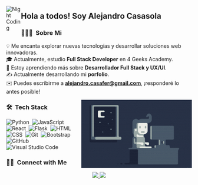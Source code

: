 
<img alt="Night Coding" src="./assets/Hand%20Wave.gif" width='40' align="left"/><h2>Hola a todos! Soy Alejandro Casasola </h2>

<!-- ## 👋 &nbsp;Hola a todos, Soy Alejandro Casasola -->

### 👨🏻‍💻 &nbsp;Sobre Mi

💡 Me encanta explorar nuevas tecnologías y desarrollar soluciones web innovadoras.  
🎓 Actualmente, estudio **Full Stack Developer** en 4 Geeks Academy.  
🌱 Estoy aprendiendo más sobre **Desarrollador Full Stack y UX/UI**.  
✍️ Actualmente desarrollando mi **porfolio**.  
✉️ Puedes escribirme a **alejandro.casafer@gmail.com**, ¡responderé lo antes posible!  


<img alt="Night Coding" src="https://raw.githubusercontent.com/AVS1508/AVS1508/master/assets/Night-Coding.gif" align="right"/>

### 🛠 &nbsp;Tech Stack

![Python](https://img.shields.io/badge/-Python-05122A?style=flat&logo=python)&nbsp;
![JavaScript](https://img.shields.io/badge/-JavaScript-05122A?style=flat&logo=javascript)&nbsp;
![React](https://img.shields.io/badge/-React-05122A?style=flat&logo=react)&nbsp;
![Flask](https://img.shields.io/badge/-Flask-05122A?style=flat&logo=flask)&nbsp;
![HTML](https://img.shields.io/badge/-HTML-05122A?style=flat&logo=HTML5)&nbsp;
![CSS](https://img.shields.io/badge/-CSS-05122A?style=flat&logo=CSS3&logoColor=1572B6)&nbsp;
![Git](https://img.shields.io/badge/-Git-05122A?style=flat&logo=git)&nbsp;
![Bootstrap](https://img.shields.io/badge/-Bootstrap-05122A?style=flat&logo=bootstrap&logoColor=563D7C)\
![GitHub](https://img.shields.io/badge/-GitHub-05122A?style=flat&logo=github)&nbsp;
![Visual Studio Code](https://img.shields.io/badge/-Visual%20Studio%20Code-05122A?style=flat&logo=visual-studio-code&logoColor=007ACC)&nbsp;


### 🤝🏻 &nbsp;Connect with Me

<p align="center">
<a href="https://www.linkedin.com/in/alejandro-casafer/">
  <img src="https://img.shields.io/badge/-LinkedIn-0077B5?style=flat&logo=linkedin&logoColor=white"/>
</a>
<a href="mailto:alejandro.casafer@gmail.com">
  <img src="https://img.shields.io/badge/-Gmail-D14836?style=flat&logo=gmail&logoColor=white"/>
</a>
</p>
